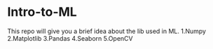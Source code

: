 # Intro-to-ML
This repo will give you a brief idea about the lib used in ML. 
1.Numpy<br>
2.Matplotlib
3.Pandas
4.Seaborn
5.OpenCV

